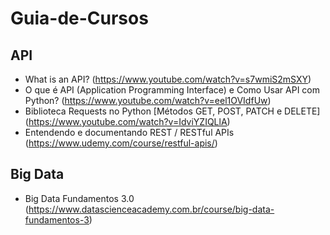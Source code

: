 # Guia-de-Cursos

## API
- What is an API? (https://www.youtube.com/watch?v=s7wmiS2mSXY)
- O que é API (Application Programming Interface) e Como Usar API com Python? (https://www.youtube.com/watch?v=eel1OVIdfUw)
- Biblioteca Requests no Python [Métodos GET, POST, PATCH e DELETE] (https://www.youtube.com/watch?v=IdviYZIQLlA)
- Entendendo e documentando REST / RESTful APIs (https://www.udemy.com/course/restful-apis/)

## Big Data
- Big Data Fundamentos 3.0 (https://www.datascienceacademy.com.br/course/big-data-fundamentos-3)
